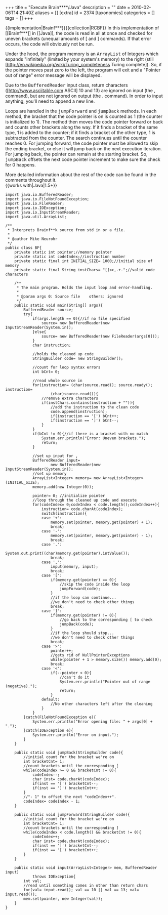 +++
title = "Execute Brain****/Java"
description = ""
date = 2010-02-06T14:21:40Z
aliases = []
[extra]
id = 2374
[taxonomies]
categories = []
tags = []
+++

{{implementation|Brainf***}}{{collection|RCBF}}
In this implementation of [[Brainf***]] in [[Java]], the code is read in all at once and checked for uneven brackets (unequal amounts of [ and ] commands). If that error occurs, the code will obviously not be run.

Under the hood, the program memory is an <tt>ArrayList</tt> of Integers which expands "infinitely" (limited by your system's memory) to the right (still [http://en.wikipedia.org/wiki/Turing_completeness Turing complete]). So, if the pointer moves past zero to the left, the program will exit and a "Pointer out of range" error message will be displayed.

Due to the <tt>BufferedReader</tt> input class, return characters ([http://www.asciitable.com ASCII] 10 and 13) are ignored on input (the , command), but are not ignored on output (the . command). In order to input anything, you'll need to append a new line.

Loops are handled in the <tt>jumpForward</tt> and <tt>jumpBack</tt> methods. In each method, the bracket that the code pointer is on is counted as 1 (the counter is initialized to 1). The method then moves the code pointer forward or back and counts other brackets along the way. If it finds a bracket of the same type, 1 is added to the counter; if it finds a bracket of the other type, 1 is subtracted from the counter. The search continues until the counter reaches 0. For jumping forward, the code pointer must be allowed to skip the ending bracket, or else it will jump back on the next execution iteration. For jumping back, the pointer can remain at the starting bracket. So, <tt>jumpBack</tt> offsets the next code pointer increment to make sure the check for 0 happens.

More detailed information about the rest of the code can be found in the comments throughout it.<br clear=all>
{{works with|Java|1.5+}}

```java5
import java.io.BufferedReader;
import java.io.FileNotFoundException;
import java.io.FileReader;
import java.io.IOException;
import java.io.InputStreamReader;
import java.util.ArrayList;

/**
 * Interprets Brainf**k source from std in or a file.
 * 
 * @author Mike Neurohr
 */
public class BF{
	private static int pointer;//memory pointer
	private static int codeIndex;//instruction number
	private static final int INITIAL_SIZE= 1000;//initial size of memory
	private static final String instChars= "[]<>,.+-";//valid code characters

	/**
	 * The main program. Holds the input loop and error-handling.
	 * 
	 * @param args 0: Source file    others: ignored
	 */
	public static void main(String[] args){
		BufferedReader source;
		try{
			if(args.length == 0){//if no file specified
				source= new BufferedReader(new InputStreamReader(System.in));
			}else{
				source= new BufferedReader(new FileReader(args[0]));
			}
			char instruction;

			//holds the cleaned up code
			StringBuilder code= new StringBuilder();

			//count for loop syntax errors
			int bCnt= 0;

			//read whole source in
			for(instruction= (char)source.read(); source.ready(); instruction=
					(char)source.read()){
				//remove extra characters
				if(instChars.contains(instruction + "")){
					//add the instruction to the clean code
					code.append(instruction);
					if(instruction == '[') bCnt++;
					if(instruction == ']') bCnt--;
				}
			}
			if(bCnt != 0){//if there is a bracket with no match
				System.err.println("Error: Uneven brackets.");
				return;
			}

			//set up input for ,
			BufferedReader input=
					new BufferedReader(new InputStreamReader(System.in));
			//set up memory
			ArrayList<Integer> memory= new ArrayList<Integer>(INITIAL_SIZE);
			memory.add(new Integer(0));
			
			pointer= 0; //initialize pointer
			//loop through the cleaned up code and execute
			for(codeIndex= 0;codeIndex < code.length();codeIndex++){
				instruction= code.charAt(codeIndex);
				switch(instruction){
				case '+':
					memory.set(pointer, memory.get(pointer) + 1);
					break;
				case '-':
					memory.set(pointer, memory.get(pointer) - 1);
					break;
				case '.':
					System.out.print((char)memory.get(pointer).intValue());
					break;
				case ',':
					input(memory, input);
					break;
				case '[':
					if(memory.get(pointer) == 0){
						//skip the code inside the loop
						jumpForward(code);
					}
					//if the loop can continue...
					//we don't need to check other things
					break;
				case ']':
					if(memory.get(pointer) != 0){
						//go back to the corresponding [ to check
						jumpBack(code);
					}
					//if the loop should stop...
					//we don't need to check other things
					break;
				case '>':
					pointer++;
					//gets rid of NullPointerExceptions
					while(pointer + 1 > memory.size()) memory.add(0);
					break;
				case '<':
					if(--pointer < 0){
						//can't do it
						System.err.println("Pointer out of range (negative).");
						return;
					}
				default:
					//No other characters left after the cleaning
				}
			}
		}catch(FileNotFoundException e){
			System.err.println("Error opening file: " + args[0] + ".");
		}catch(IOException e){
			System.err.println("Error on input.");
		}
	}

	public static void jumpBack(StringBuilder code){
		//initial count for the bracket we're on
		int bracketCnt= 1;
		//count brackets until the corresponding [
		while(codeIndex >= 0 && bracketCnt != 0){
			codeIndex--;
			char inst= code.charAt(codeIndex);
			if(inst == '[') bracketCnt--;
			if(inst == ']') bracketCnt++;
		}
		//"- 1" to offset the next "codeIndex++".
		codeIndex= codeIndex - 1;
	}

	public static void jumpForward(StringBuilder code){
		//initial count for the bracket we're on
		int bracketCnt= 1;
		//count brackets until the corresponding ]
		while(codeIndex < code.length() && bracketCnt != 0){
			codeIndex++;
			char inst= code.charAt(codeIndex);
			if(inst == ']') bracketCnt--;
			if(inst == '[') bracketCnt++;
		}
	}

	public static void input(ArrayList<Integer> mem, BufferedReader input)
			throws IOException{
		int val;
		//read until something comes in other than return chars
		for(val= input.read(); val == 10 || val == 13; val= input.read());
		mem.set(pointer, new Integer(val));
 	}
}
```

